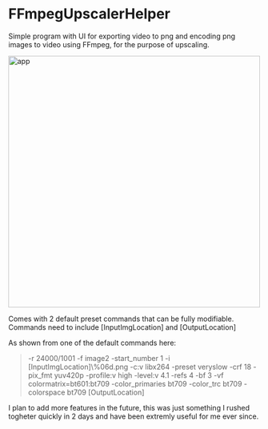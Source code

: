 # FFmpegUpscalerHelper
Simple program with UI for exporting video to png and encoding png images to video using FFmpeg, for the purpose of upscaling.

<img width="503" alt="app" src="https://user-images.githubusercontent.com/104313051/164985734-851253cb-c93c-47d4-a642-cc3597fb0636.png">

Comes with 2 default preset commands that can be fully modifiable. 
Commands need to include [InputImgLocation] and [OutputLocation]

As shown from one of the default commands here:
>-r 24000/1001 -f image2 -start_number 1 -i [InputImgLocation]\\%06d.png -c:v libx264 -preset veryslow -crf 18 -pix_fmt yuv420p -profile:v high -level:v 4.1 -refs 4 -bf 3 -vf colormatrix=bt601:bt709 -color_primaries bt709 -color_trc bt709 -colorspace bt709 [OutputLocation]

I plan to add more features in the future, this was just something I rushed togheter quickly in 2 days and have been extremly useful for me ever since.
